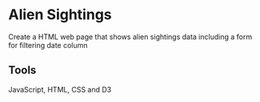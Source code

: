 # Alien Sightings

Create a HTML web page that shows alien sightings data including a form for filtering date column


## Tools

JavaScript, HTML, CSS and D3




